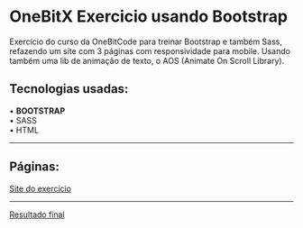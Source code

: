 # OneBitX Exercicio usando Bootstrap

Exercício do curso da OneBitCode para treinar Bootstrap e também Sass, refazendo um site com 3 páginas com responsividade para mobile. Usando também uma lib de animação de texto, o AOS (Animate On Scroll Library).

## Tecnologias usadas:

• <strong>BOOTSTRAP</strong>
<br/>
• SASS
<br/>
• HTML

<hr/>

## Páginas:

<a href="https://onebitx.netlify.app/index.html">Site do exercício</a>

<hr/>

<a href="https://ewertonsolitto.github.io/OneBitX---Exercicio-usando-Bootstrap/pages/index.html">Resultado final</a>
